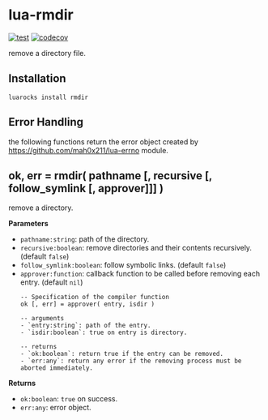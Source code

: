 # lua-rmdir

[![test](https://github.com/mah0x211/lua-rmdir/actions/workflows/test.yml/badge.svg)](https://github.com/mah0x211/lua-rmdir/actions/workflows/test.yml)
[![codecov](https://codecov.io/gh/mah0x211/lua-rmdir/branch/master/graph/badge.svg?token=NC0N3888PV)](https://codecov.io/gh/mah0x211/lua-rmdir)

remove a directory file.


## Installation

```
luarocks install rmdir
```

## Error Handling

the following functions return the error object created by https://github.com/mah0x211/lua-errno module.


## ok, err = rmdir( pathname [, recursive [, follow_symlink [, approver]]] )

remove a directory.

**Parameters**

- `pathname:string`: path of the directory.
- `recursive:boolean`: remove directories and their contents recursively. (default `false`)
- `follow_symlink:boolean`: follow symbolic links. (default `false`)
- `approver:function`: callback function to be called before removing each entry. (default `nil`)
    ```
    -- Specification of the compiler function
    ok [, err] = approver( entry, isdir )

    -- arguments
    - `entry:string`: path of the entry.
    - `isdir:boolean`: true on entry is directory.

    -- returns
    - `ok:boolean`: return true if the entry can be removed.
    - `err:any`: return any error if the removing process must be aborted immediately.
    ```

**Returns**

- `ok:boolean`: `true` on success.
- `err:any`: error object.

